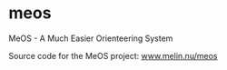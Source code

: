 # meos
MeOS - A Much Easier Orienteering System

Source code for the MeOS project: www.melin.nu/meos
